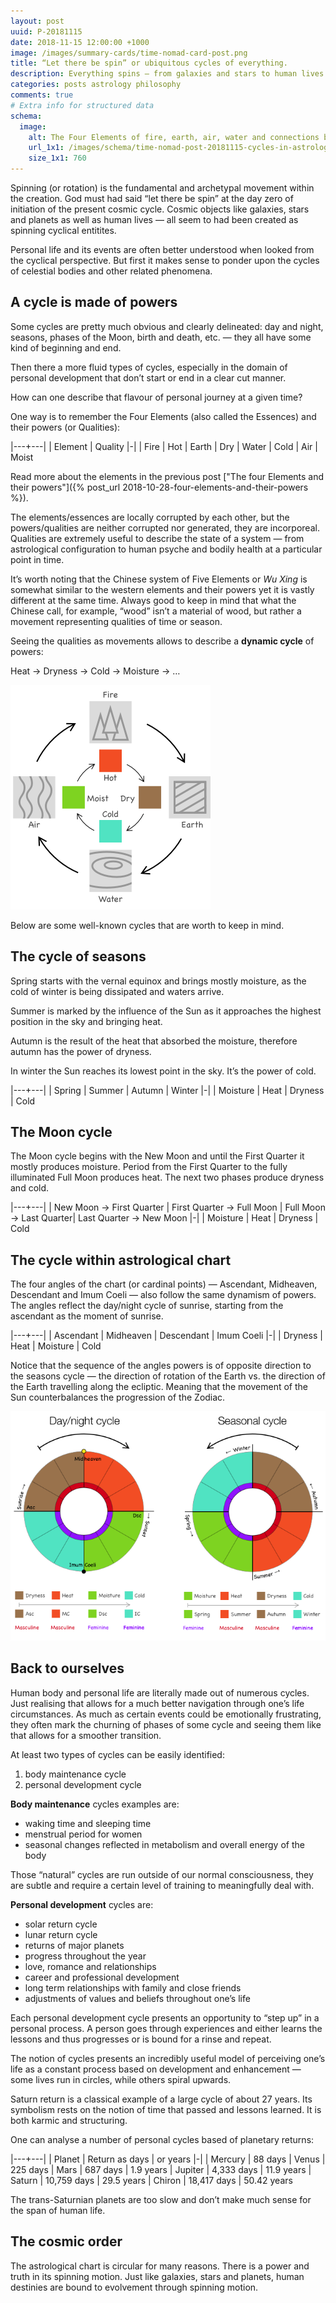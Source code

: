 ```yaml
---
layout: post
uuid: P-20181115
date: 2018-11-15 12:00:00 +1000
image: /images/summary-cards/time-nomad-card-post.png
title: “Let there be spin” or ubiquitous cycles of everything.
description: Everything spins – from galaxies and stars to human lives – producing large and small cycles of events.
categories: posts astrology philosophy
comments: true
# Extra info for structured data
schema:
  image:
    alt: The Four Elements of fire, earth, air, water and connections between them via heat, dryness, moisture and cold
    url_1x1: /images/schema/time-nomad-post-20181115-cycles-in-astrology-1x1.jpg
    size_1x1: 760
---
```


Spinning (or rotation) is the fundamental and archetypal movement within the creation. God must had said “let there be spin” at the day zero of initiation of the present cosmic cycle. Cosmic objects like galaxies, stars and planets as well as human lives — all seem to had been created as spinning cyclical entitites.

Personal life and its events are often better understood when looked from the cyclical perspective. But first it makes sense to ponder upon the cycles of celestial bodies and other related phenomena.

## A cycle is made of powers

Some cycles are pretty much obvious and clearly delineated: day and night, seasons, phases of the Moon, birth and death, etc. — they all have some kind of beginning and end.

Then there a more fluid types of cycles, especially in the domain of personal development that don’t start or end in a clear cut manner.

How can one describe that flavour of personal journey at a given time?

One way is to remember the Four Elements (also called the Essences) and their powers (or Qualities): 

|---+---|
| Element | Quality
|-|
| Fire | Hot
| Earth | Dry
| Water | Cold
| Air | Moist

Read more about the elements in the previous post ["The four Elements and their powers"]({% post_url 2018-10-28-four-elements-and-their-powers %}).

The elements/essences are locally corrupted by each other, but the powers/qualities are neither corrupted nor generated, they are incorporeal. Qualities are extremely useful to describe the state of a system — from astrological configuration to human psyche and bodily health at a particular point in time.

It’s worth noting that the Chinese system of Five Elements or _Wu Xing_ is somewhat similar to the western elements and their powers yet it is vastly different at the same time. Always good to keep in mind that what the Chinese call, for example, “wood” isn’t a material of wood, but rather a movement representing  qualities of time or season.

Seeing the qualities as movements allows to describe a **dynamic cycle** of powers:

Heat → Dryness → Cold → Moisture → …  

![Cycle of elements and their qualities](/images/illustrations/time-nomad-fig-four-elements-cycle-qualities.png "Cycle of elements and their qualities")

Below are some well-known cycles that are worth to keep in mind.

## The cycle of seasons

Spring starts with the vernal equinox and brings mostly moisture, as the cold of winter is being dissipated and waters arrive.

Summer is marked by the influence of the Sun as it approaches the highest position in the sky and bringing heat.

Autumn is the result of the heat that absorbed the moisture, therefore autumn has the power of dryness.

In winter the Sun reaches its lowest point in the sky. It’s the power of cold.

|---+---|
| Spring | Summer | Autumn | Winter
|-|
| Moisture | Heat | Dryness | Cold

## The Moon cycle

The Moon cycle begins with the New Moon and until the First Quarter it mostly produces moisture. Period from the First Quarter to the fully illuminated Full Moon produces heat. The next two phases produce dryness and cold. 

|---+---|
| New Moon → First Quarter | First Quarter → Full Moon | Full Moon → Last Quarter| Last Quarter → New Moon
|-|
| Moisture | Heat | Dryness | Cold

## The cycle within astrological chart

The four angles of the chart (or cardinal points) — Ascendant, Midheaven, Descendant and Imum Coeli — also follow the same dynamism of powers. The angles reflect the day/night cycle of sunrise, starting from the ascendant as the moment of sunrise.

|---+---|
| Ascendant | Midheaven | Descendant | Imum Coeli
|-|
| Dryness | Heat  | Moisture | Cold

Notice that the sequence of the angles powers is of opposite direction to the seasons cycle — the direction of rotation of the Earth vs. the direction of the Earth travelling along the ecliptic. Meaning that the movement of the Sun counterbalances the progression of the Zodiac.

![Sequence of qualities of elements](/images/illustrations/time-nomad-fig-seasonal-and-day-night-cycles.png "Sequence of qualities of elements")

## Back to ourselves

Human body and personal life are literally made out of numerous cycles. Just realising that allows for a much better navigation through one’s life circumstances. As much as certain events could be emotionally frustrating, they often mark the churning of phases of some cycle and seeing them like that allows for a smoother transition.

At least two types of cycles can be easily identified:

1. body maintenance cycle
2. personal development cycle

**Body maintenance** cycles examples are:
* waking time and sleeping time
* menstrual period for women
* seasonal changes reflected in metabolism and overall energy of the body

Those “natural” cycles are run outside of our normal consciousness, they are subtle and require a certain level of training to meaningfully deal with.

**Personal development** cycles are:
* solar return cycle
* lunar return cycle
* returns of major planets
* progress throughout the year
* love, romance and relationships
* career and professional development
* long term relationships with family and close friends
* adjustments of values and beliefs throughout one’s life

Each personal development cycle presents an opportunity to “step up” in a personal process. A person goes through experiences and either learns the lessons and thus progresses or is bound for a rinse and repeat.

The notion of cycles presents an incredibly useful model of perceiving one’s life as a constant process based on development and enhancement — some lives run in circles, while others spiral upwards.

Saturn return is a classical example of a large cycle of about 27 years. Its symbolism rests on the notion of time that passed and lessons learned. It is both karmic and structuring.

One can analyse a number of personal cycles based of planetary returns:

|---+---|
| Planet | Return as days | or years
|-|
| Mercury | 88 days
| Venus | 225 days
| Mars | 687 days | 1.9 years
| Jupiter | 4,333 days | 11.9 years
| Saturn | 10,759 days | 29.5 years
| Chiron | 18,417 days | 50.42 years

The trans-Saturnian planets are too slow and don’t make much sense for the span of human life.

## The cosmic order

The astrological chart is circular for many reasons. There is a power and truth in its spinning motion. Just like galaxies, stars and planets, human destinies are bound to evolvement through spinning motion.
